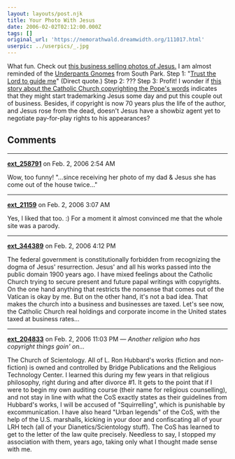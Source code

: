 ```yaml
---
layout: layouts/post.njk
title: Your Photo With Jesus
date: 2006-02-02T02:12:00.000Z
tags: []
original_url: 'https://nemorathwald.dreamwidth.org/111017.html'
userpic: ../userpics/_.jpg
---
```

What fun. Check out [this business selling photos of Jesus.](http://www.heavenlyimages.com/start.htm) I am almost reminded of the [Underpants Gnomes](http://en.wikipedia.org/wiki/Underpants_Gnomes) from South Park. Step 1: "[Trust the Lord to guide me](http://www.heavenlyimages.com/newbrochure/New_Folder/index.htm)" (Direct quote.) Step 2: ??? Step 3: Profit! I wonder if [this story about the Catholic Church copyrighting the Pope's words](http://www.timesonline.co.uk/article/0,,13509-2005615,00.html) indicates that they might start trademarking Jesus some day and put this couple out of business. Besides, if copyright is now 70 years plus the life of the author, and Jesus rose from the dead, doesn't Jesus have a showbiz agent yet to negotiate pay-for-play rights to his appearances?

## Comments

---

**[ext_258791](https://www.dreamwidth.org/users/ext_258791)** on Feb. 2, 2006 2:54 AM

Wow, too funny! "...since receiving her photo of my dad & Jesus she has come out of the house twice..."

---

**[ext_21159](https://www.dreamwidth.org/users/ext_21159)** on Feb. 2, 2006 3:07 AM

Yes, I liked that too. :) For a moment it almost convinced me that the whole site was a parody.

---

**[ext_344389](https://www.dreamwidth.org/users/ext_344389)** on Feb. 2, 2006 4:12 PM

The federal government is constitutionally forbidden from recognizing the dogma of Jesus' resurrection. Jesus' and all his works passed into the public domain 1900 years ago. I have mixed feelings about the Catholic Church trying to secure present and future papal writings with copyrights. On the one hand anything that restricts the nonsense that comes out of the Vatican is okay by me. But on the other hand, it's not a bad idea. That makes the church into a business and businesses are taxed. Let's see now, the Catholic Church real holdings and corporate income in the United states taxed at business rates...

---

**[ext_204833](https://www.dreamwidth.org/users/ext_204833)** on Feb. 2, 2006 11:03 PM — *Another religion who has copyright things goin' on...*

The Church of Scientology. All of L. Ron Hubbard's works (fiction and non-fiction) is owned and controlled by Bridge Publications and the Religious Technology Center. I learned this during my few years in that religious philosophy, right during and after divorce #1. It gets to the point that if I were to begin my own auditing course (their name for religious counselling), and not stay in line with what the CoS exactly states as their guidelines from Hubbard's works, I will be accused of "Squirrelling", which is punishable by excommunication. I have also heard "Urban legends" of the CoS, with the help of the U.S. marshalls, kicking in your door and confiscating all of your LRH tech (all of your Dianetics/Scientology stuff). The CoS has learned to get to the letter of the law quite precisely. Needless to say, I stopped my association with them, years ago, taking only what I thought made sense with me.
